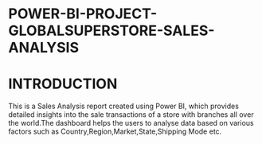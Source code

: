 # POWER-BI-PROJECT-GLOBALSUPERSTORE-SALES-ANALYSIS
# INTRODUCTION
This is a Sales Analysis report created using Power BI, which provides detailed insights into the sale transactions of a store with branches all over the world.The dashboard helps the users to analyse data based on various factors such as Country,Region,Market,State,Shipping Mode etc.
